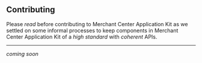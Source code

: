 ## Contributing

Please _read_ before contributing to Merchant Center Application Kit as we settled on some informal
processes to keep components in Merchant Center Application Kit of a _high standard_ with _coherent_ APIs.

---

_coming soon_
